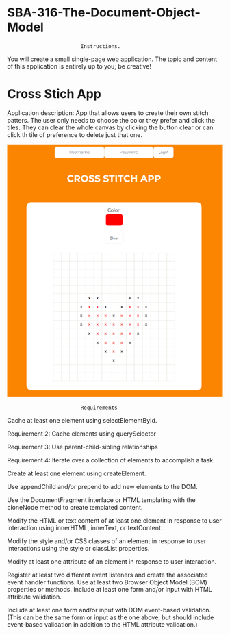 # SBA-316-The-Document-Object-Model


                            Instructions. 
You will create a small single-page web application. The topic and content of this application is entirely up to you; be creative!

<h1> Cross Stich App </h1>
Application description: App that allows users to create their own stitch patters. 
The user only needs to choose the color they prefer and click the tiles. 
They can clear the whole canvas by clicking the button clear or can click th tile of preference to delete just that one. 
<br>


![Cross Stitch Application](<Cross Stitch App.png>)

                            Requirements
Cache at least one element using selectElementById.

Requirement 2: Cache elements using querySelector

Requirement 3: Use parent-child-sibling relationships

Requirement 4: Iterate over a collection of elements to accomplish a task

Create at least one element using createElement.

Use appendChild and/or prepend to add new elements to the DOM.

Use the DocumentFragment interface or HTML templating with the 
cloneNode method to create templated content. 

Modify the HTML or text content of at least one element in response to user interaction using innerHTML, innerText, or textContent.

Modify the style and/or CSS classes of an element in response to user interactions using the style or classList properties.

Modify at least one attribute of an element in response to user interaction.

Register at least two different event listeners and create the associated event handler functions.
Use at least two Browser Object Model (BOM) properties or methods.
Include at least one form and/or input with HTML attribute validation.

Include at least one form and/or input with DOM event-based validation.
 (This can be the same form or input as the one above, but should include event-based validation in addition to the HTML attribute validation.)

                       